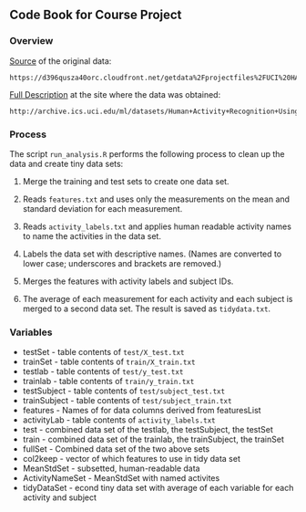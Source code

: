 ## Code Book for Course Project

### Overview

[Source](https://d396qusza40orc.cloudfront.net/getdata%2Fprojectfiles%2FUCI%20HAR%20Dataset.zip) of the original data:

	https://d396qusza40orc.cloudfront.net/getdata%2Fprojectfiles%2FUCI%20HAR%20Dataset.zip

[Full Description](http://archive.ics.uci.edu/ml/datasets/Human+Activity+Recognition+Using+Smartphones) at the site where the data was obtained:

	http://archive.ics.uci.edu/ml/datasets/Human+Activity+Recognition+Using+Smartphones

### Process

The script `run_analysis.R` performs the following process to clean up the data and create tiny data sets:

1. Merge the training and test sets to create one data set.

2. Reads `features.txt` and uses only the measurements on the mean and standard deviation for each measurement. 

3. Reads `activity_labels.txt` and applies human readable activity names to name the activities in the data set.

4. Labels the data set with descriptive names. (Names are converted to lower case; underscores and brackets are removed.)

5. Merges the features with activity labels and subject IDs.

6. The average of each measurement for each activity and each subject is merged to a second data set. The result is saved as `tidydata.txt`.
	
### Variables

- testSet - table contents of `test/X_test.txt`
- trainSet - table contents of `train/X_train.txt`
- testlab - table contents of `test/y_test.txt`
- trainlab - table contents of `train/y_train.txt`
- testSubject - table contents of `test/subject_test.txt`
- trainSubject - table contents of `test/subject_train.txt`
- features - Names of for data columns derived from featuresList
- activityLab - table contents of `activity_labels.txt`
- test - combined data set of the testlab, the testSubject, the testSet
- train - combined data set of the trainlab, the trainSubject, the trainSet
- fullSet - Combined data set of the two above sets
- col2keep - vector of which features to use in tidy data set
- MeanStdSet - subsetted, human-readable data
- ActivityNameSet - MeanStdSet with named activites
- tidyDataSet - econd tiny data set with average of each variable for each activity and subject
